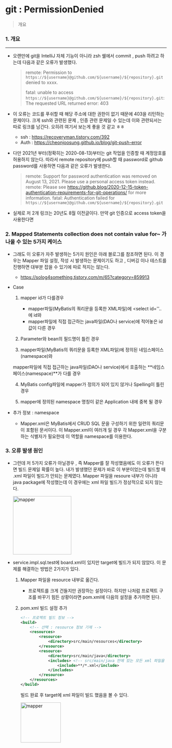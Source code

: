git : PermissionDenied
==========

>  개요
>
> 

### 1. 개요

---------------

- 오랜만에 git을 IntelliJ 자체 기능이 아니라 zsh 쉘에서 commit , push 하려고 하는데 다음과 같은 오류가 발생했다.

  > remote: Permission to `https://${username}@github.com/${username}/${repository}.git` denied to xxxx.
  >
  > fatal: unable to access `https://${username}@github.com/${username}/${repository}.git`: The requested URL returned error: 403

- 이 오류는 코드를 푸쉬할 때 해당 주소에 대한 권한이 없기 때문에 403을 리턴하는 문제이다. 크게 ssh와 관련된 문제 , 인증 관련 문제일 수 있는데 이와 관련되서는 따로 링크를 남긴다. 오히려 여기서 보는게 좋을 것 같고 ㅎㅎ

  - ssh : https://recoveryman.tistory.com/392
  - Auth : https://cheonjoosung.github.io/blog/git-push-error

- 다만 2021년 부터(정확히는 2020-08-13)부터는 git 작업을 인증할 때 계정암호를 허용하지 않는다. 따라서 remote repository에 push할 때 password로 github password를 사용하면 다음과 같은 오류가 발생한다.

  > remote: Support for password authentication was removed on August 13, 2021. Please use a personal access token instead.
  > remote: Please see https://github.blog/2020-12-15-token-authentication-requirements-for-git-operations/ for more information.
  > fatal: Authentication failed for `https://${username}@github.com/${username}/${repository}.git`

- 실제로 저 2개 링크는 20년도 8월 이전글이다. 만약 git 인증으로 access token을 사용한다면 

### 2. Mapped Statements collection does not contain value for~ 가 나올 수 있는 5가지 케이스

- 그래도 이 오류가 자주 발생하는 5가지 원인은 아래 블로그를 참조하면 된다. 이 경우는 Mapper 파일 설정, 작성 시 발생하는 문제이기도 하고 , 디버깅 이나 테스트를 진행하면 대부분 잡을 수 있기에 따로 적지는 않는다.

  - https://solog4something.tistory.com/m/65?category=859913

- Case

  1. mapper id가 다를경우
     - mapper파일(MyBatis의 쿼리문을 등록한 XML파일)에 <select id=''.. 에 id와 
     - mapper파일에 직접 접근하는 java파일(DAO나 service)에 적어놓은 id값이 다른 경우 

  2. Parameter와 bean의 필드명이 틀린 경우

  3. mapper파일(MyBatis의 쿼리문을 등록한 XML파일)에 정의된 네임스페이스(namespace)와 

    mapper파일에 직접 접근하는 java파일(DAO나 service)에서 호출하는 **네임스페이스(namespace)**가 다를 경우

  4. MyBatis config파일에 mapper가 정의가 되어 있지 않거나 Spelling이 틀린 경우

  5. mapper에 정의된 namespace 명칭이 같은 Application 내에 중복 될 경우

- 추가 정보 : namespace

  - Mapper.xml은 MyBatis에서 CRUD SQL 문을 구성하기 위한 일련의 쿼리문이 포함된 문서이다. 이 Mapper.xml이 여러개 일 경우 각 Mapper.xml을 구분하는 식별자가 필요한데 이 역할을 namespace를 이용한다.

### 3.  오류 발생 원인

- 그런데 저  5가지 오류가 아닐경우 , 즉 Mapper를 잘 작성했음에도 이 오류가 뜬다면 빌드 문제일 확률이 높다. 내가 발생했던 문제가 바로 이 부분이었는데 빌드할 때 .xml 파일이 빌드가 안되는 문제였다. Mapper 파일을 resoure 내부가 아니라 java package에 작성했는데 이 경우에는 xml 파일 빌드가 정상적으로 되지 않는다.

  <img width="182" alt="mapper" src="https://user-images.githubusercontent.com/68282095/132023042-c535ab6e-67ad-42f8-8493-b67f4eb74832.PNG">

- service.impl.sql.test에 board.xml이 있지만 target에 빌드가 되지 않았다. 이 문제를 해결하는 방법은 2가지가 있다.

  1. Mapper 파일을 resource 내부로 옮긴다.

     - 프로젝트를 크게 건들지만 권장하는 설정이다. 하지만 나처럼 프로젝트 구조를 바꾸기 힘든 상황이라면 pom.xml에 다음의 설정을 추가하면 된다.

  2. pom.xml 빌드 설정 추가

     ```xml
     <!-- 프로젝트 빌드 정보 -->
     <build> 
         <!-- 선택 : resource 정보 기제 -->
         <resources> 
             <resource> 
                 <directory>src/main/resources</directory> 
             </resource> 
             <resource> 
                 <directory>src/main/java</directory> 
                 <includes> <!-- src/main/java 안에 있는 모든 xml 파일을 빌드 -->
                     <include>**/*.xml</include> 
                 </includes> 
             </resource> 
         </resources> 
     </build>
     ```

     빌드 완료 후 target에 xml 파일이 빌드 했음을 볼 수 있다.

     <img width="125" alt="mapper" src="https://user-images.githubusercontent.com/68282095/132024201-4b0727b0-1128-4cc3-a2da-dd865765483b.PNG">